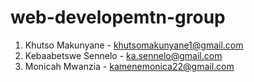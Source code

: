 # web-developemtn-group

1. Khutso Makunyane - khutsomakunyane1@gmail.com
2. Kebaabetswe Sennelo - ka.sennelo@gmail.com
3. Monicah Mwanzia - kamenemonica22@gmail.com
